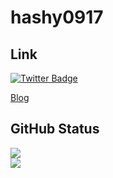 # hashy0917

## Link
[![Twitter Badge](https://img.shields.io/badge/-@hashy0917-1ca0f1?style=flat-square&labelColor=1ca0f1&logo=twitter&logoColor=white&link=https://twitter.com/hashy0917)](https://twitter.com/hashy0917)

[Blog](https://hashy0917.wordpress.com/)
[]()

## GitHub Status
<div>
  <img src="https://github-readme-stats.vercel.app/api?username=hashy0917&show_icons=true" />
</div>
<div>
  <img src="https://github-profile-trophy.vercel.app/?username=hashy0917&theme=onedark" />
</div>
